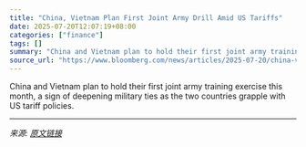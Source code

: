 ```yaml
---
title: "China, Vietnam Plan First Joint Army Drill Amid US Tariffs"
date: 2025-07-20T12:07:19+08:00
categories: ["finance"]
tags: []
summary: "China and Vietnam plan to hold their first joint army training exercise this month, a sign of deepening military ties as the two countries grapple with US tariff policies."
source_url: "https://www.bloomberg.com/news/articles/2025-07-20/china-vietnam-plan-first-joint-army-drill-amid-us-tariffs"
---
```


China and Vietnam plan to hold their first joint army training exercise this month, a sign of deepening military ties as the two countries grapple with US tariff policies.

---

*来源: [原文链接](https://www.bloomberg.com/news/articles/2025-07-20/china-vietnam-plan-first-joint-army-drill-amid-us-tariffs)*
